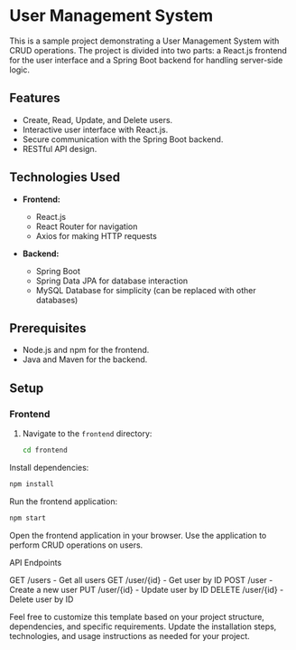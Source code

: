 # User Management System

This is a sample project demonstrating a User Management System with CRUD operations. The project is divided into two parts: a React.js frontend for the user interface and a Spring Boot backend for handling server-side logic.

## Features

- Create, Read, Update, and Delete users.
- Interactive user interface with React.js.
- Secure communication with the Spring Boot backend.
- RESTful API design.

## Technologies Used

- **Frontend:**
  - React.js
  - React Router for navigation
  - Axios for making HTTP requests

- **Backend:**
  - Spring Boot
  - Spring Data JPA for database interaction
  - MySQL Database for simplicity (can be replaced with other databases)

## Prerequisites

- Node.js and npm for the frontend.
- Java and Maven for the backend.

## Setup

### Frontend

1. Navigate to the `frontend` directory:
   ```bash
   cd frontend
   
  Install dependencies:
  ```bash
  npm install
  ```

  Run the frontend application:
  ```bash
  npm start
  ```
Open the frontend application in your browser.
Use the application to perform CRUD operations on users.

API Endpoints 

GET /users             - Get all users
GET /user/{id}         - Get user by ID
POST /user             - Create a new user
PUT /user/{id}    - Update user by ID
DELETE /user/{id} - Delete user by ID

Feel free to customize this template based on your project structure, dependencies, and specific requirements. Update the installation steps, technologies, and usage instructions as needed for your project.
